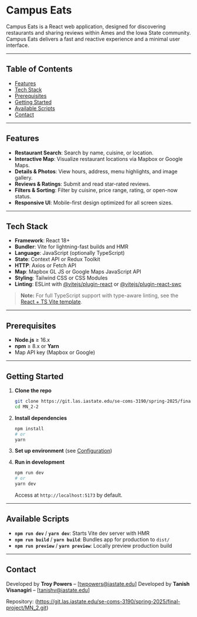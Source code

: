 # Campus Eats

Campus Eats is a React web application, designed for discovering restaurants and sharing reviews within Ames and the Iowa State community. Campus Eats delivers a fast and reactive  experience and a minimal user interface.

---

## Table of Contents

- [Features](#features)
- [Tech Stack](#tech-stack)
- [Prerequisites](#prerequisites)
- [Getting Started](#getting-started)
- [Available Scripts](#available-scripts)
- [Contact](#contact)

---

## Features

- **Restaurant Search**: Search by name, cuisine, or location.
- **Interactive Map**: Visualize restaurant locations via Mapbox or Google Maps.
- **Details & Photos**: View hours, address, menu highlights, and image gallery.
- **Reviews & Ratings**: Submit and read star-rated reviews.
- **Filters & Sorting**: Filter by cuisine, price range, rating, or open-now status.
- **Responsive UI**: Mobile-first design optimized for all screen sizes.

---

## Tech Stack

- **Framework**: React 18+
- **Bundler**: Vite for lightning-fast builds and HMR
- **Language**: JavaScript (optionally TypeScript)
- **State**: Context API or Redux Toolkit
- **HTTP**: Axios or Fetch API
- **Map**: Mapbox GL JS or Google Maps JavaScript API
- **Styling**: Tailwind CSS or CSS Modules
- **Linting**: ESLint with [@vitejs/plugin-react](https://github.com/vitejs/vite-plugin-react) or [@vitejs/plugin-react-swc](https://github.com/vitejs/vite-plugin-react-swc)

> **Note:** For full TypeScript support with type-aware linting, see the [React + TS Vite template](https://github.com/vitejs/vite/tree/main/packages/create-vite/template-react-ts).

---

## Prerequisites

- **Node.js** ≥ 16.x
- **npm** ≥ 8.x or **Yarn**
- Map API key (Mapbox or Google)

---

## Getting Started

1. **Clone the repo**
   ```bash
   git clone https://git.las.iastate.edu/se-coms-3190/spring-2025/final-project/MN_2.git
   cd MN_2-2
   ```
2. **Install dependencies**
   ```bash
   npm install
   # or
   yarn
   ```
3. **Set up environment** (see [Configuration](#configuration))

4. **Run in development**
   ```bash
   npm run dev
   # or
   yarn dev
   ```
   Access at `http://localhost:5173` by default.

---

## Available Scripts

- **`npm run dev`** / **`yarn dev`**: Starts Vite dev server with HMR
- **`npm run build`** / **`yarn build`**: Bundles app for production to `dist/`
- **`npm run preview`** / **`yarn preview`**: Locally preview production build

---

## Contact

Developed by **Troy Powers** – [twpowers@iastate.edu]
Developed by **Tanish Visanagiri** – [tanishv@iastate.edu]

Repository: (https://git.las.iastate.edu/se-coms-3190/spring-2025/final-project/MN_2.git)